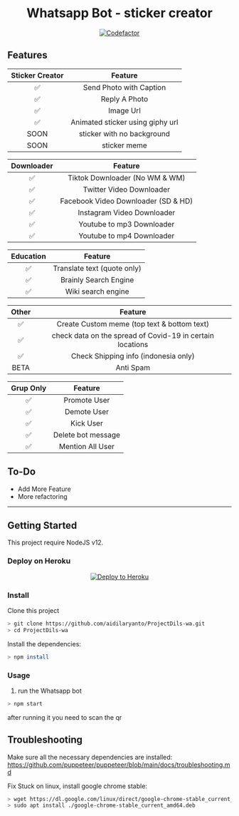 <div align="center">
 
# Whatsapp Bot - sticker creator
[![Codefactor](https://www.codefactor.io/repository/github/aidilaryanto/ProjectDils-WA/badge)](https://www.codefactor.io/repository/github/aidilaryanto/ProjectDils-WA)
</div>

## Features

| Sticker Creator |                Feature           |
| :-----------: | :--------------------------------: |
|       ✅       | Send Photo with Caption          |
|       ✅       | Reply A Photo                    |
|       ✅       | Image Url                        |
|       ✅       | Animated sticker using giphy url |
|       SOON       | sticker with no background       |
|       SOON       | sticker meme      |


| Downloader |                     Feature                |
| :------------: | :---------------------------------------------: |
|       ✅        |   Tiktok Downloader (No WM & WM)              |
|       ✅        |   Twitter Video Downloader                    |
|       ✅        |   Facebook Video Downloader (SD & HD)         |
|       ✅      |   Instagram Video Downloader                  |
|       ✅      |   Youtube to mp3  Downloader                  |
|       ✅      |   Youtube to mp4  Downloader                  |

| Education  |                     Feature                     |
| :------------: | :---------------------------------------------: |
|       ✅        |   Translate text (quote only)                  |
|       ✅        |   Brainly Search Engine         |
|       ✅       |   Wiki search engine                            |

| Other  |                     Feature                     |
| :------------: | :---------------------------------------------: |
|       ✅        |   Create Custom meme (top text & bottom text)  |
|       ✅        |   check data on the spread of Covid-19 in certain locations|
|       ✅        |   Check Shipping info (indonesia only)         |
|      BETA        |   Anti Spam                                   |


| Grup Only  |                     Feature                     |
| :------------: | :---------------------------------------------: |
|       ✅        |   Promote User                  |
|       ✅        |   Demote User                   |
|       ✅        |   Kick User                     |
|       ✅        |   Delete bot message            |
|       ✅        |   Mention All User      |

## To-Do
 - Add More Feature
 - More refactoring
 
---

## Getting Started

This project require NodeJS v12.

### Deploy on Heroku
<p align="center"><a href="https://heroku.com/deploy?template=https://github.com/aidilaryanto/ProjectDils-wa/tree/master"> <img src="https://www.herokucdn.com/deploy/button.svg" alt="Deploy to Heroku" /></a></p>

### Install
Clone this project

```bash
> git clone https://github.com/aidilaryanto/ProjectDils-wa.git
> cd ProjectDils-wa
```

Install the dependencies:

```bash
> npm install
```

### Usage
1. run the Whatsapp bot

```bash
> npm start
```

after running it you need to scan the qr

## Troubleshooting
Make sure all the necessary dependencies are installed: https://github.com/puppeteer/puppeteer/blob/main/docs/troubleshooting.md

Fix Stuck on linux, install google chrome stable: 
```bash
> wget https://dl.google.com/linux/direct/google-chrome-stable_current_amd64.deb
> sudo apt install ./google-chrome-stable_current_amd64.deb
```
